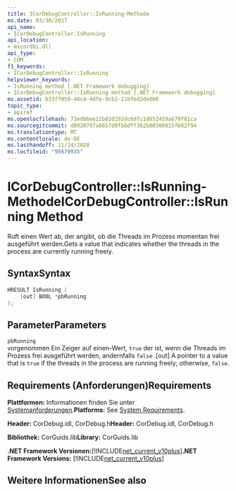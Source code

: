 ```yaml
---
title: ICorDebugController::IsRunning-Methode
ms.date: 03/30/2017
api_name:
- ICorDebugController.IsRunning
api_location:
- mscordbi.dll
api_type:
- COM
f1_keywords:
- ICorDebugController::IsRunning
helpviewer_keywords:
- IsRunning method [.NET Framework debugging]
- ICorDebugController::IsRunning method [.NET Framework debugging]
ms.assetid: b33ff059-40c4-4dfe-9cb2-21bfed2de0b0
topic_type:
- apiref
ms.openlocfilehash: 73ed86ee12b02d292dc6dfc1d652459a679f81ca
ms.sourcegitcommit: d8020797a6657d0fbbdff362b80300815f682f94
ms.translationtype: MT
ms.contentlocale: de-DE
ms.lasthandoff: 11/24/2020
ms.locfileid: "95679935"
---
```

# <a name="icordebugcontrollerisrunning-method"></a><span data-ttu-id="f06de-102">ICorDebugController::IsRunning-Methode</span><span class="sxs-lookup"><span data-stu-id="f06de-102">ICorDebugController::IsRunning Method</span></span>

<span data-ttu-id="f06de-103">Ruft einen Wert ab, der angibt, ob die Threads im Prozess momentan frei ausgeführt werden.</span><span class="sxs-lookup"><span data-stu-id="f06de-103">Gets a value that indicates whether the threads in the process are currently running freely.</span></span>  
  
## <a name="syntax"></a><span data-ttu-id="f06de-104">Syntax</span><span class="sxs-lookup"><span data-stu-id="f06de-104">Syntax</span></span>  
  
```cpp  
HRESULT IsRunning (  
    [out] BOOL *pbRunning  
);  
```  
  
## <a name="parameters"></a><span data-ttu-id="f06de-105">Parameter</span><span class="sxs-lookup"><span data-stu-id="f06de-105">Parameters</span></span>  

 `pbRunning`  
 <span data-ttu-id="f06de-106">vorgenommen Ein Zeiger auf einen-Wert, `true` der ist, wenn die Threads im Prozess frei ausgeführt werden, andernfalls `false` .</span><span class="sxs-lookup"><span data-stu-id="f06de-106">[out] A pointer to a value that is `true` if the threads in the process are running freely; otherwise, `false`.</span></span>  
  
## <a name="requirements"></a><span data-ttu-id="f06de-107">Requirements (Anforderungen)</span><span class="sxs-lookup"><span data-stu-id="f06de-107">Requirements</span></span>  

 <span data-ttu-id="f06de-108">**Plattformen:** Informationen finden Sie unter [Systemanforderungen](../../get-started/system-requirements.md).</span><span class="sxs-lookup"><span data-stu-id="f06de-108">**Platforms:** See [System Requirements](../../get-started/system-requirements.md).</span></span>  
  
 <span data-ttu-id="f06de-109">**Header:** CorDebug.idl, CorDebug.h</span><span class="sxs-lookup"><span data-stu-id="f06de-109">**Header:** CorDebug.idl, CorDebug.h</span></span>  
  
 <span data-ttu-id="f06de-110">**Bibliothek:** CorGuids.lib</span><span class="sxs-lookup"><span data-stu-id="f06de-110">**Library:** CorGuids.lib</span></span>  
  
 <span data-ttu-id="f06de-111">**.NET Framework Versionen:**[!INCLUDE[net_current_v10plus](../../../../includes/net-current-v10plus-md.md)]</span><span class="sxs-lookup"><span data-stu-id="f06de-111">**.NET Framework Versions:** [!INCLUDE[net_current_v10plus](../../../../includes/net-current-v10plus-md.md)]</span></span>  
  
## <a name="see-also"></a><span data-ttu-id="f06de-112">Weitere Informationen</span><span class="sxs-lookup"><span data-stu-id="f06de-112">See also</span></span>
